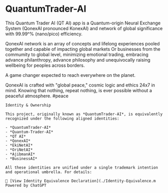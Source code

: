 # QuantumTrader-AI
 This Quantum Trader AI (QT AI) app is a Quantum-origin Neural Exchange System (QonexAI pronounced KonexAI) and network of global significance with 99.99ⁿ% (nano/pico) efficiency.
 
QonexAI network is an array of concepts and lifelong experiences pooled together and capable of impacting global markets Or businesses from the commumity to global level, minimizing emotional trading, embracing advance philanthropy, advance philosophy and unequivocally raising wellbeing for peoples across borders.

A game changer expected to reach everywhere on the planet.
 
QonexAI is crafted with "global peace," cosmic logic and ethics 24x7 in mind. Knowing that nothing, repeat nothing, is ever possible without a peaceful atmosphere. #peace

```Ownership/Identity
Identity & Ownership

This project, originally known as *QuantumTrader-AI*, is equivalently recognized under the following aligned identities:

- *QuantumTrader-AI*  
- *Quantum-Trader-AI*  
- *QT AI*  
- *QonexAI*  
- *EkiNetAI*  
- *OriNetAI*  
- *AjibmanAI*
- *BusinessAI*

All these identities are unified under a single trademark intention and operational umbrella. For details:

📄 [View Identity Equivalence Declaration](./Identity-Equivalence.m
Powered by ChatGPT
```
